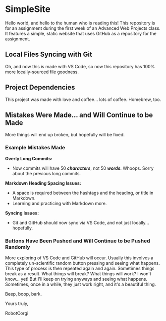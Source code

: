 # SimpleSite
Hello world, and hello to the human who is reading this!
This repository is for an assignment during the first week of an Advanced Web Projects class. It features a simple, static website that uses GitHub as a repository for the assignment. 

## Local Files Syncing with Git
Oh, and now this is made with VS Code, so now this repository has 100% more locally-sourced file goodness. 

## Project Dependencies
This project was made with love and coffee... lots of coffee. Homebrew, too.

## Mistakes Were Made... and Will Continue to be Made
More things will end up broken, but hopefully will be fixed. 

### Example Mistakes Made

**Overly Long Commits:**
- Now commits will have 50 ***characters***, not 50 ***words***. Whoops. Sorry about the previous long commits.

**Markdown Heading Spacing Issues:**
- A space is required between the hashtags and the heading, or title in Markdown. 
- Learning and practicing with Markdown more.

**Syncing Issues:**
- Git and GitHub should now sync via VS Code, and not just locally... hopefully.

### Buttons Have Been Pushed and Will Continue to be Pushed Randomly
More exploring of VS Code and GitHub will occur. Usually this involves a completely un-scientific random button pressing and seeing what happens. This type of process is then repeated again and again. Sometimes things break as a result. What things will break? What things will work? I won't know... yet! But I'll keep on trying anyways and seeing what happens. Sometimes, once in a while, they just work right, and it's a beautiful thing. 


Beep, boop, bark.
 
Yours truly,

RobotCorgi
